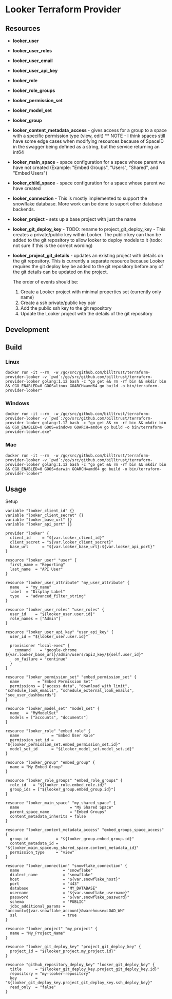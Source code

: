 # Looker Terraform Provider

## Resources

* **looker_user**

* **looker_user_roles**

* **looker_user_email**

* **looker_user_api_key**

* **looker_role**

* **looker_role_groups**

* **looker_permission_set**

* **looker_model_set**

* **looker_group**

* **looker_content_metadata_access** - gives access for a group to a space with a specific permission type (view, edit)
** NOTE - I think spaces still have some edge cases when modifying resources because of SpaceID in the swagger being defined as a string, but the service returning an int64

* **looker_main_space** - space configuration for a space whose parent we have not created (Example: "Embed Groups", "Users", "Shared", and "Embed Users")

* **looker_child_space** - space configuration for a space whose parent we have created

* **looker_connection** - This is mostly implemented to support the snowflake database. More work can be done to suport other database backends.

* **looker_project** - sets up a base project with just the name

* **looker_git_deploy_key** - TODO: rename to project_git_deploy_key - This creates a private/public key within Looker.  The public key can than be added to the git repository to allow looker to deploy models to it (todo: not sure if this is the correct wording)

* **looker_project_git_details** - updates an existing project with details on the git repository.  This is currently a separate resource because Looker requires the git deploy key be added to the git repository before any of the git details can be updated on the project.

  The order of events should be:
  1. Create a Looker project with minimal properties set (currently only name)
  2. Create a ssh private/public key pair
  3. Add the public ssh key to the git repository
  4. Update the Looker project with the details of the git repository

## Development

## Build
### Linux
```shell
docker run -it --rm  -w /go/src/github.com/billtrust/terraform-provider-looker -v `pwd`:/go/src/github.com/billtrust/terraform-provider-looker golang:1.12 bash -c "go get && rm -rf bin && mkdir bin && CGO_ENABLED=0 GOOS=linux GOARCH=amd64 go build -o bin/terraform-provider-looker"
```

### Windows
```shell
docker run -it --rm  -w /go/src/github.com/billtrust/terraform-provider-looker -v `pwd`:/go/src/github.com/billtrust/terraform-provider-looker golang:1.12 bash -c "go get && rm -rf bin && mkdir bin && CGO_ENABLED=0 GOOS=windows GOARCH=amd64 go build -o bin/terraform-provider-looker.exe"
```

### Mac
```shell
docker run -it --rm  -w /go/src/github.com/billtrust/terraform-provider-looker -v `pwd`:/go/src/github.com/billtrust/terraform-provider-looker golang:1.12 bash -c "go get && rm -rf bin && mkdir bin && CGO_ENABLED=0 GOOS=darwin GOARCH=amd64 go build -o bin/terraform-provider-looker"
```

## Usage

Setup
```
variable "looker_client_id" {}
variable "looker_client_secret" {}
variable "looker_base_url" {}
variable "looker_api_port" {}

provider "looker" {
  client_id     = "${var.looker_client_id}"
  client_secret = "${var.looker_client_secret}"
  base_url      = "${var.looker_base_url}:${var.looker_api_port}"
}
```

```
resource "looker_user" "user" {
  first_name = "Reporting"
  last_name  = "API User"
}
```

```
resource "looker_user_attribute" "my_user_attribute" {
  name   = "my_name"
  label  = "Display Label"
  type   = "advanced_filter_string"
}
```

```
resource "looker_user_roles" "user_roles" {
  user_id    = "${looker_user.user.id}"
  role_names = ["Admin"]
}
```

```
resource "looker_user_api_key" "user_api_key" {
  user_id = "${looker_user.user.id}"

  provisioner "local-exec" {
    command    = "google-chrome ${var.looker_base_url}/admin/users/api3_key/${self.user_id}"
    on_failure = "continue"
  }
}
```

```
resource "looker_permission_set" "embed_permission_set" {
  name        = "Embed Permission Set"
  permissions = ["access_data", "download_with_limit", "schedule_look_emails", "schedule_external_look_emails", "see_user_dashboards"]
}
```

```
resource "looker_model_set" "model_set" {
  name   = "MyModelSet"
  models = ["accounts", "documents"]
}
```

```
resource "looker_role" "embed_role" {
  name              = "Embed User Role"
  permission_set_id = "${looker_permission_set.embed_permission_set.id}"
  model_set_id      = "${looker_model_set.model_set.id}"
}
```

```
resource "looker_group" "embed_group" {
  name = "My Embed Group"
}
```

```
resource "looker_role_groups" "embed_role_groups" {
  role_id   = "${looker_role.embed_role.id}"
  group_ids = ["${looker_group.embed_group.id}"]
}
```

```
resource "looker_main_space" "my_shared_space" {
  name                      = "My Shared Space"
  parent_space_name         = "Embed Groups"
  content_metadata_inherits = false
}
```

```
resource "looker_content_metadata_access" "embed_groups_space_access" {
  group_id            = "${looker_group.embed_group.id}"
  content_metadata_id = "${looker_main_space.my_shared_space.content_metadata_id}"
  permission_type     = "view"
}
```

```
resource "looker_connection" "snowflake_connection" {
  name                   = "snowflake"
  dialect_name           = "snowflake"
  host                   = "${var.snowflake_host}"
  port                   = "443"
  database               = "MY_DATABASE"
  username               = "${var.snowflake_username}"
  password               = "${var.snowflake_password}"
  schema                 = "PUBLIC"
  jdbc_additional_params = "account=${var.snowflake_account}&warehouse=LOAD_WH"
  ssl                    = true
}
```

```
resource "looker_project" "my_project" {
  name = "My_Project_Name"
}
```

```
resource "looker_git_deploy_key" "project_git_deploy_key" {
  project_id = "${looker_project.my_project.id}"
}
```

```
resource "github_repository_deploy_key" "looker_git_deploy_key" {
  title      = "${looker_git_deploy_key.project_git_deploy_key.id}"
  repository = "my-looker-repository"
  key        = "${looker_git_deploy_key.project_git_deploy_key.ssh_deploy_key}"
  read_only  = "false"
}

```

